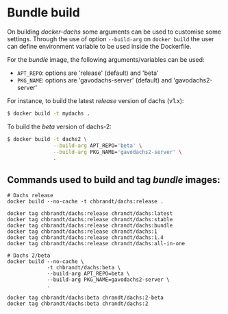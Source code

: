 # Bundle build

On building _docker-dachs_ some arguments can be used to customise some settings.
Through the use of option `--build-arg` on `docker build` the user can define
environment variable to be used inside the Dockerfile.

For the _bundle_ image, the following arguments/variables can be used:
* `APT_REPO`: options are 'release' (default) and 'beta'
* `PKG_NAME`: options are 'gavodachs-server' (default) and 'gavodachs2-server'

For instance, to build the latest _release_ version of dachs (v1.x):
```bash
$ docker build -t mydachs .
```

To build the _beta_ version of dachs-2:
```bash
$ docker build -t dachs2 \
               --build-arg APT_REPO='beta' \
               --build-arg PKG_NAME='gavodachs2-server' \
               .
```

## Commands used to build and tag _bundle_ images:
```
# Dachs release
docker build --no-cache -t chbrandt/dachs:release .

docker tag chbrandt/dachs:release chrandt/dachs:latest
docker tag chbrandt/dachs:release chrandt/dachs:stable
docker tag chbrandt/dachs:release chrandt/dachs:bundle
docker tag chbrandt/dachs:release chrandt/dachs:1
docker tag chbrandt/dachs:release chrandt/dachs:1.4
docker tag chbrandt/dachs:release chrandt/dachs:all-in-one

# Dachs 2/beta
docker build --no-cache \
             -t chbrandt/dachs:beta \
             --build-arg APT_REPO=beta \
             --build-arg PKG_NAME=gavodachs2-server \
             .

docker tag chbrandt/dachs:beta chrandt/dachs:2-beta
docker tag chbrandt/dachs:beta chrandt/dachs:2
```
